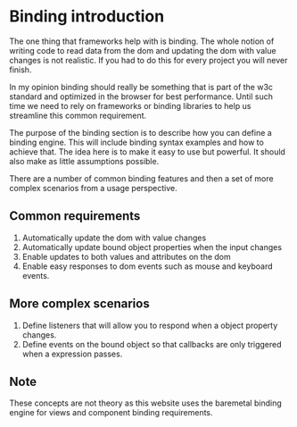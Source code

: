 # Binding introduction

The one thing that frameworks help with is binding.
The whole notion of writing code to read data from the dom and updating the dom with value changes is not realistic.
If you had to do this for every project you will never finish.

In my opinion binding should really be something that is part of the w3c standard and optimized in the browser for best performance.
Until such time we need to rely on frameworks or binding libraries to help us streamline this common requirement.

The purpose of the binding section is to describe how you can define a binding engine.
This will include binding syntax examples and how to achieve that.
The idea here is to make it easy to use but powerful. 
It should also make as little assumptions possible.

There are a number of common binding features and then a set of more complex scenarios from a usage perspective.

## Common requirements

1. Automatically update the dom with value changes
1. Automatically update bound object properties when the input changes
1. Enable updates to both values and attributes on the dom
1. Enable easy responses to dom events such as mouse and keyboard events.

## More complex scenarios

1. Define listeners that will allow you to respond when a object property changes.
1. Define events on the bound object so that callbacks are only triggered when a expression passes.

## Note

These concepts are not theory as this website uses the baremetal binding engine for views and component binding requirements.
  